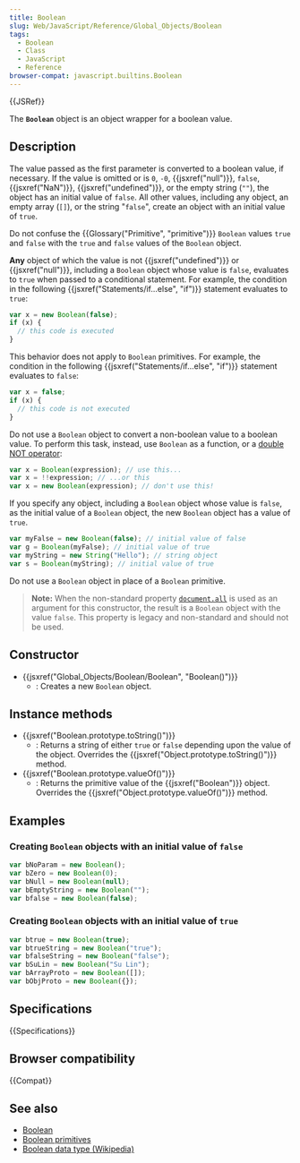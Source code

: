 ```yaml
---
title: Boolean
slug: Web/JavaScript/Reference/Global_Objects/Boolean
tags:
  - Boolean
  - Class
  - JavaScript
  - Reference
browser-compat: javascript.builtins.Boolean
---
```


{{JSRef}}

The **`Boolean`** object is an object wrapper for a boolean value.

## Description

The value passed as the first parameter is converted to a boolean value, if necessary. If the value is omitted or is `0`, `-0`, {{jsxref("null")}}, `false`, {{jsxref("NaN")}}, {{jsxref("undefined")}}, or the empty string (`""`), the object has an initial value of `false`. All other values, including any object, an empty array (`[]`), or the string "`false`", create an object with an initial value of `true`.

Do not confuse the {{Glossary("Primitive", "primitive")}} `Boolean` values `true` and `false` with the `true` and `false` values of the `Boolean` object.

**Any** object of which the value is not {{jsxref("undefined")}} or {{jsxref("null")}}, including a `Boolean` object whose value is `false`, evaluates to `true` when passed to a conditional statement. For example, the condition in the following {{jsxref("Statements/if...else", "if")}} statement evaluates to `true`:

```js
var x = new Boolean(false);
if (x) {
  // this code is executed
}
```

This behavior does not apply to `Boolean` primitives. For example, the condition in the following {{jsxref("Statements/if...else", "if")}} statement evaluates to `false`:

```js
var x = false;
if (x) {
  // this code is not executed
}
```

Do not use a `Boolean` object to convert a non-boolean value to a boolean value. To perform this task, instead, use `Boolean` as a function, or a [double NOT operator](/en-US/docs/Web/JavaScript/Reference/Operators/Logical_NOT):

```js
var x = Boolean(expression); // use this...
var x = !!expression; // ...or this
var x = new Boolean(expression); // don't use this!
```

If you specify any object, including a `Boolean` object whose value is `false`, as the initial value of a `Boolean` object, the new `Boolean` object has a value of `true`.

```js
var myFalse = new Boolean(false); // initial value of false
var g = Boolean(myFalse); // initial value of true
var myString = new String("Hello"); // string object
var s = Boolean(myString); // initial value of true
```

Do not use a `Boolean` object in place of a `Boolean` primitive.

> **Note:** When the non-standard property [`document.all`](/en-US/docs/Web/API/Document#Properties) is used as an argument for this constructor, the result is a `Boolean` object with the value `false`. This property is legacy and non-standard and should not be used.

## Constructor

- {{jsxref("Global_Objects/Boolean/Boolean", "Boolean()")}}
  - : Creates a new `Boolean` object.

## Instance methods

- {{jsxref("Boolean.prototype.toString()")}}
  - : Returns a string of either `true` or `false` depending upon the value of the object. Overrides the {{jsxref("Object.prototype.toString()")}} method.
- {{jsxref("Boolean.prototype.valueOf()")}}
  - : Returns the primitive value of the {{jsxref("Boolean")}} object. Overrides the {{jsxref("Object.prototype.valueOf()")}} method.

## Examples

### Creating `Boolean` objects with an initial value of `false`

```js
var bNoParam = new Boolean();
var bZero = new Boolean(0);
var bNull = new Boolean(null);
var bEmptyString = new Boolean("");
var bfalse = new Boolean(false);
```

### Creating `Boolean` objects with an initial value of `true`

```js
var btrue = new Boolean(true);
var btrueString = new Boolean("true");
var bfalseString = new Boolean("false");
var bSuLin = new Boolean("Su Lin");
var bArrayProto = new Boolean([]);
var bObjProto = new Boolean({});
```

## Specifications

{{Specifications}}

## Browser compatibility

{{Compat}}

## See also

- [Boolean](/en-US/docs/Glossary/Boolean)
- [Boolean primitives](/en-US/docs/Web/JavaScript/Data_structures#Boolean_type)
- [Boolean data type (Wikipedia)](https://en.wikipedia.org/wiki/Boolean_data_type)
